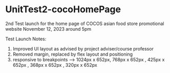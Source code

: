 # UnitTest2-cocoHomePage

2nd Test launch for the home page of COCOS asian food store promotional website
November 12, 2023 around 5pm

  Test Launch Notes:
  1. Improved UI layout as advised by project adviser/course professor
  2. Removed margin, replaced by flex layout and positioning
  3. responsive to breakpoints --> 1024px x 652px, 768px x 652px , 425px x 652px , 368px x 652px , 320px x 652px

